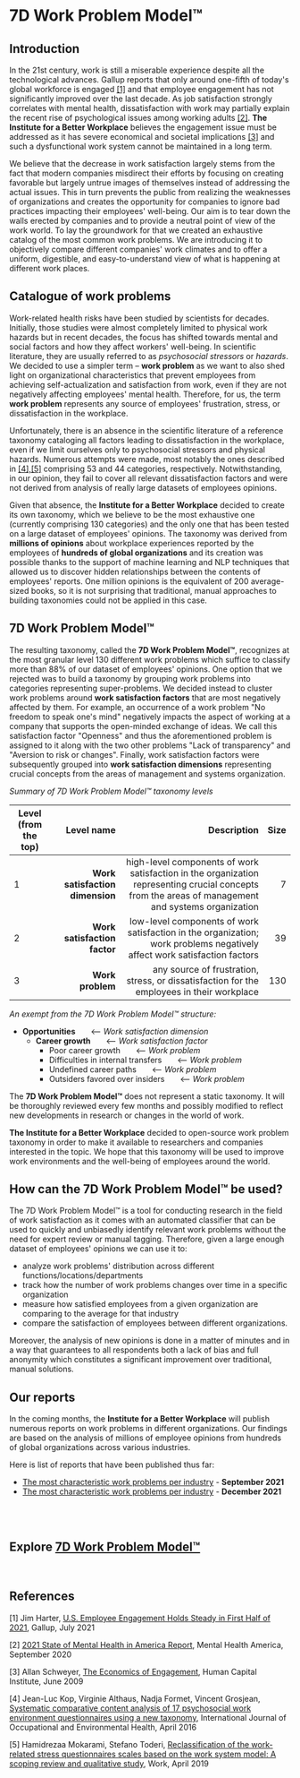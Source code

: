 # 7D Work Problem Model™

## Introduction

In the 21st century, work is still a miserable experience despite all the technological advances. Gallup reports that
only around one-fifth of today's global workforce is
engaged [[1]](https://github.com/kirkofypsi/7DWorkProblemModel/blob/main/README.md#references) and that employee
engagement has not significantly improved over the last decade. As job satisfaction strongly correlates with mental
health, dissatisfaction with work may partially explain the recent rise of psychological issues among working
adults [[2]](https://github.com/kirkofypsi/7DWorkProblemModel/blob/main/README.md#references).
__The Institute for a Better Workplace__ believes the engagement issue must be addressed as it has severe
economical and societal implications [[3]](https://github.com/kirkofypsi/7DWorkProblemModel/blob/main/README.md#references)
and such a dysfunctional work system cannot be maintained in a long term.

We believe that the decrease in work satisfaction largely stems from the fact that modern companies misdirect their efforts
by focusing on creating favorable but largely untrue images of themselves instead of addressing the actual issues. This in turn prevents the public
from realizing the weaknesses of organizations and creates the opportunity for companies to ignore bad practices
impacting their employees' well-being. Our aim is to tear down the walls erected by companies and to provide a neutral point of 
view of the work world. To lay the groundwork for that we created an exhaustive catalog of the most common work
problems. We are introducing it to objectively compare different companies' work climates and to offer
a uniform, digestible, and easy-to-understand view of what is happening
at different work places.

## Catalogue of work problems

Work-related health risks have been studied by scientists for decades. Initially, those studies were almost completely
limited to physical work hazards but in recent decades, the focus has shifted towards mental and social factors and
how they affect workers' well-being. In scientific literature, they are usually referred to as *psychosocial stressors* or
*hazards*. We decided to use a simpler term – __work problem__ as we want to also shed light on organizational characteristics
that prevent employees from achieving self-actualization and satisfaction from work, even if they are not
negatively affecting employees' mental health. Therefore, for us, the term __work problem__ represents any source of employees'
frustration, stress, or dissatisfaction in the workplace.

Unfortunately, there is an absence in the scientific literature of a reference taxonomy cataloging all factors leading
to dissatisfaction in the workplace, even if we limit ourselves only to psychosocial stressors and physical hazards.
Numerous attempts were made, most notably the ones described
in [[4],[5]](https://github.com/kirkofypsi/7DWorkProblemModel/blob/main/README.md#references) comprising 53 and 44
categories, respectively. Notwithstanding, in our opinion, they fail to cover all relevant dissatisfaction factors and were not
derived from analysis of really large datasets of employees opinions.

Given that absence, the __Institute for a Better Workplace__ decided to create its own taxonomy, which we believe to be the
most exhaustive one (currently comprising 130 categories) and the only one that has been tested on a large dataset of
employees' opinions. The taxonomy was derived from __millions of opinions__ about workplace experiences
reported by the employees of __hundreds of global organizations__ and its creation was possible thanks to the support of machine
learning and NLP techniques that allowed us to discover hidden relationships between the contents of employees' reports.
One million opinions is the equivalent of 200 average-sized books, so it is not surprising that traditional, manual
approaches to building taxonomies could not be applied in this case.

## 7D Work Problem Model™

The resulting taxonomy, called the __7D Work Problem Model™__, recognizes at the most granular level 130 different work
problems which suffice to classify more than 88% of our dataset of employees' opinions. One option that we rejected
was to build a taxonomy by grouping work problems into categories representing super-problems. We decided instead to
cluster work problems around __work satisfaction factors__ that are most negatively affected by them. For example, an
occurrence of a work problem "No freedom to speak one's mind" negatively impacts the aspect of
working at a company that supports the open-minded exchange of ideas. We call this satisfaction factor "Openness" and thus
the aforementioned problem is assigned to it along with the two other problems "Lack of transparency" and "Aversion
to risk or changes". Finally, work satisfaction factors were subsequently grouped into __work satisfaction dimensions__
representing crucial concepts from the areas of management and systems organization.

*Summary of 7D Work Problem Model™ taxonomy levels*

| Level (from the top)  |      Level name      |  Description  | Size |
|-----------------------|---------------------:|--------------:|-----:| 
|  1|  __Work satisfaction dimension__ |  high-level components of work satisfaction in the organization representing crucial concepts from the areas of management and systems organization | 7 |
|  2|  __Work satisfaction factor__   | low-level components of work satisfaction in the organization; work problems negatively affect work satisfaction factors | 39 |
|  3| __Work problem__ | any source of frustration, stress, or dissatisfaction for the employees in their workplace | 130 |

*An exempt from the 7D Work Problem Model™ structure:*

* __Opportunities__  &nbsp; &nbsp; &nbsp;  <-- *Work satisfaction dimension*
    * __Career growth__  &nbsp; &nbsp; &nbsp; <-- *Work satisfaction factor*
        * Poor career growth &nbsp; &nbsp; &nbsp; <-- *Work problem*
        * Difficulties in internal transfers &nbsp; &nbsp; &nbsp; <-- *Work problem*
        * Undefined career paths &nbsp; &nbsp; &nbsp; <-- *Work problem*
        * Outsiders favored over insiders &nbsp; &nbsp; &nbsp; <-- *Work problem*

The __7D Work Problem Model™__ does not represent a static taxonomy. It will be thoroughly reviewed every few  months and 
possibly modified to reflect new developments in research or changes in the world of work.

__The Institute for a Better Workplace__ decided to open-source work problem taxonomy in order to make it available to
researchers and companies interested in the topic. We hope that this taxonomy will be used to improve work
environments and the well-being of employees around the world.

## How can the 7D Work Problem Model™ be used?

The 7D Work Problem Model™ is a tool for conducting research in the field of work satisfaction as it comes with an
automated classifier that can be used to quickly and unbiasedly identify relevant work problems without the need for
expert review or manual tagging. Therefore, given a large enough dataset of employees' opinions
we can use it to:

* analyze work problems' distribution across different functions/locations/departments
* track how the number of work problems changes over time in a specific organization
* measure how satisfied employees from a given organization are comparing to the average for that industry
* compare the satisfaction of employees between different organizations.

Moreover, the analysis of new opinions is done in a matter of minutes and in a way that guarantees to all respondents
both a lack of bias and full anonymity which constitutes a significant improvement over traditional, manual solutions.

## Our reports

In the coming months, the __Institute for a Better Workplace__ will publish numerous reports on work problems in
different organizations. Our findings are based on the analysis of millions of employee opinions from
hundreds of global organizations across various industries.

Here is list of reports that have been published thus far:
* [The most characteristic work problems per industry](reports/industry_report_22_09_21.md) - __September 2021__
* [The most characteristic work problems per industry](reports/industry_report_22_12_21.md) - __December 2021__


<br/>
<br/>

## Explore [ 7D Work Problem Model™](taxonomy.md)

<br/>

## References

[1] Jim Harter, [U.S. Employee Engagement Holds Steady in First Half of 2021](https://www.gallup.com/workplace/352949/employee-engagement-holds-steady-first-half-2021.aspx),
Gallup, July 2021

[2] [2021 State of Mental Health in America Report](https://mhanational.org/issues/state-mental-health-america),
Mental Health America, September 2020

[3] Allan Schweyer, [The Economics of Engagement](https://www.enterpriseengagement.org/articles/content/8288917/the-economics-of-engagement/),
Human Capital Institute, June 2009

[4] Jean-Luc Kop, Virginie Althaus, Nadja Formet, Vincent Grosjean, [Systematic comparative content analysis of 17
psychosocial work environment questionnaires using a new taxonomy](https://www.researchgate.net/publication/304707060_Systematic_comparative_content_analysis_of_17_psychosocial_work_environment_questionnaires_using_a_new_taxonomy),
International Journal of Occupational and Environmental Health, April 2016

[5]  Hamidrezaa Mokarami, Stefano Toderi, [Reclassification of the work-related stress questionnaires scales based on the
work system model: A scoping review and qualitative study](https://www.researchgate.net/publication/337758774_Work_xx_20xx_x-xx_Reclassification_of_the_work-related_stress_questionnaires_scales_based_on_the_work_system_model_A_scoping_review_and_qualitative_study),
Work, April 2019

<!-- Global site tag (gtag.js) - Google Analytics -->
<script async src="https://www.googletagmanager.com/gtag/js?id=G-YVBM7MM6EQ"></script>
<script>
  window.dataLayer = window.dataLayer || [];
  function gtag(){dataLayer.push(arguments);}
  gtag('js', new Date());

  gtag('config', 'G-YVBM7MM6EQ');
</script>
